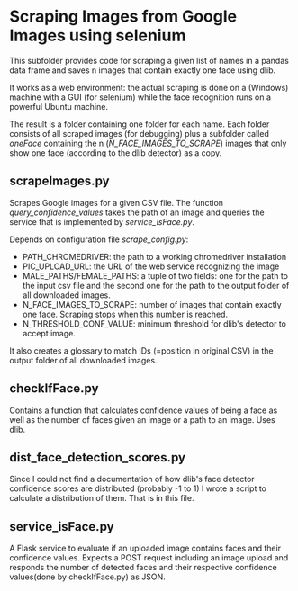 # Scraping Images from Google Images using selenium
This subfolder provides code for scraping a given list of names in a pandas data frame and saves n images that contain exactly one face using dlib.

It works as a web environment: the actual scraping is done on a (Windows) machine with a GUI (for selenium) while the face recognition runs on a powerful Ubuntu machine.

The result is a folder containing one folder for each name. Each folder consists of all scraped images (for debugging) plus a subfolder called *oneFace* containing the n (*N_FACE_IMAGES_TO_SCRAPE*) images that only show one face (according to the dlib detector) as a copy. 

## scrapeImages.py
Scrapes Google images for a given CSV file. The function *query_confidence_values* takes the path of an image and queries the service that is implemented by *service_isFace.py*.

Depends on configuration file *scrape_config.py*:
- PATH_CHROMEDRIVER: the path to a working chromedriver installation
- PIC_UPLOAD_URL: the URL of the web service recognizing the image
- MALE_PATHS/FEMALE_PATHS: a tuple of two fields: one for the path to the input csv file and the second one for the path to the output folder of all downloaded images.
- N_FACE_IMAGES_TO_SCRAPE: number of images that contain exactly one face. Scraping stops when this number is reached.
- N_THRESHOLD_CONF_VALUE: minimum threshold for dlib's detector to accept image.

It also creates a glossary to match IDs (=position in original CSV) in the output folder of all downloaded images.

## checkIfFace.py
Contains a function that calculates confidence values of being a face as well as the number of faces given an image or a path to an image. Uses dlib.

## dist_face_detection_scores.py
Since I could not find a documentation of how dlib's face detector confidence scores are distributed (probably -1 to 1) I wrote a script to calculate a distribution of them. That is in this file.

## service_isFace.py
A Flask service to evaluate if an uploaded image contains faces and their confidence values. Expects a POST request including an image upload and responds the number of detected faces and their respective confidence values(done by checkIfFace.py) as JSON.


